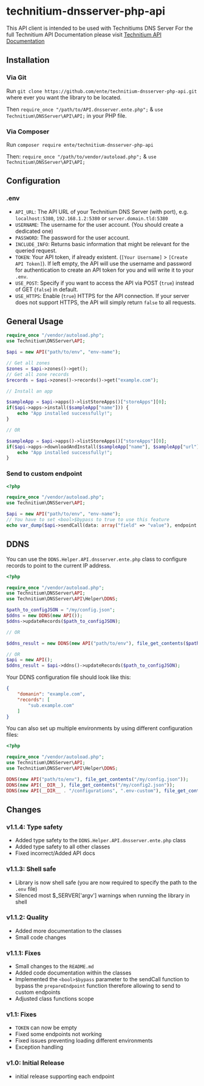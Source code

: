 # technitium-dnsserver-php-api

This API client is intended to be used with Technitiums DNS Server
For the full Technitium API Documentation please visit [Technitium API Documentation](https://github.com/TechnitiumSoftware/DnsServer/blob/master/APIDOCS.md)

## Installation

### Via Git

Run `git clone https://github.com/ente/technitium-dnsserver-php-api.git` where ever you want the library to be located.

Then `require_once "/path/to/API.dnsserver.ente.php";` & `use Technitium\DNSServer\API\API;` in your PHP file.

### Via Composer

Run `composer require ente/technitium-dnsserver-php-api`

Then: `require_once "/path/to/vendor/autoload.php";` & `use Technitium\DNSServer\API\API;`

## Configuration

### .env

- `API_URL`: The API URL of your Technitium DNS Server (with port), e.g. `localhost:5380`, `192.168.1.2:5380` or `server.domain.tld:5380`
- `USERNAME`: The username for the user account. (You should create a dedicated one)
- `PASSWORD`: The password for the user account.
- `INCLUDE_INFO`: Returns basic information that might be relevant for the queried request.
- `TOKEN`: Your API token, if already existent. (`[Your Username]` > `[Create API Token]`). If left empty, the API will use the username and password for authentication to create an API token for you and will write it to your `.env`.
- `USE_POST`: Specify if you want to access the API via POST (`true`) instead of GET (`false`) in default.
- `USE_HTTPS`: Enable (`true`) HTTPS for the API connection. If your server does not support HTTPS, the API will simply return `false` to all requests.

## General Usage

```php
require_once "/vendor/autoload.php";
use Technitium\DNSServer\API;

$api = new API("path/to/env", "env-name");

// Get all zones
$zones = $api->zones()->get();
// Get all zone records
$records = $api->zones()->records()->get("example.com");

// Install an app

$sampleApp = $api->apps()->listStoreApps()["storeApps"][0];
if($api->apps->install($sampleApp["name"])) {
    echo "App installed successfully!";
}

// OR

$sampleApp = $api->apps()->listStoreApps()["storeApps"][0];
if($api->apps->downloadAndInstall($sampleApp["name"], $sampleApp["url"])) {
    echo "App installed successfully!";
}

```

### Send to custom endpoint

```php
<?php

require_once "/vendor/autoload.php";
use Technitium\DNSServer\API;

$api = new API("path/to/env", "env-name");
// You have to set <bool>$bypass to true to use this feature
echo var_dump($api->sendCall(data: array("field" => "value"), endpoint: "admin/users/list", skip: false, bypass: true))

```

## DDNS

You can use the `DDNS.Helper.API.dnsserver.ente.php` class to configure records to point to the current IP address.

```php
<?php

require_once "/vendor/autoload.php";
use Technitium\DNSServer\API;
use Technitium\DNSServer\API\Helper\DDNS;

$path_to_configJSON = "/my/config.json";
$ddns = new DDNS(new API());
$ddns->updateRecords($path_to_configJSON);

// OR

$ddns_result = new DDNS(new API("path/to/env"), file_get_contents($path_to_configJSON)); // starts automatically updating the records

// OR
$api = new API();
$ddns_result = $api->ddns()->updateRecords($path_to_configJSON);

```

Your DDNS configuration file should look like this:

```json
{
    "domanin": "example.com",
    "records": [
        "sub.example.com"
    ]
}
```

You can also set up multiple environments by using different configuration files:

```php
<?php

require_once "/vendor/autoload.php";
use Technitium\DNSServer\API;
use Technitium\DNSServer\API\Helper\DDNS;

DDNS(new API("path/to/env"), file_get_contents("/my/config.json"));
DDNS(new API(__DIR__), file_get_contents("/my/config2.json"));
DDNS(new API(__DIR__ . "/configurations", ".env-custom"), file_get_contents("/my/config3.json"));

```

## Changes

### v1.1.4: Type safety

- Added type safety to the `DDNS.Helper.API.dnsserver.ente.php` class
- Added type safety to all other classes
- Fixed incorrect/Added API docs

### v1.1.3: Shell safe

- Library is now shell safe (you are now required to specify the path to the `.env` file)
- Silenced most $_SERVER['argv'] warnings when running the library in shell

### v1.1.2: Quality

- Added more documentation to the classes
- Small code changes
<!-- Removed whitespaces -->

### v1.1.1: Fixes

- Small changes to the `README.md`
- Added code documentation within the classes
- Implemented the `<bool>$bypass` parameter to the sendCall function to bypass the `prepareEndpoint` function therefore allowing to send to custom endpoints
- Adjusted class functions scope

### v1.1: Fixes

- `TOKEN` can now be empty
- Fixed some endpoints not working
- Fixed issues preventing loading different environments
- Exception handling

### v1.0: Initial Release

- initial release supporting each endpoint
